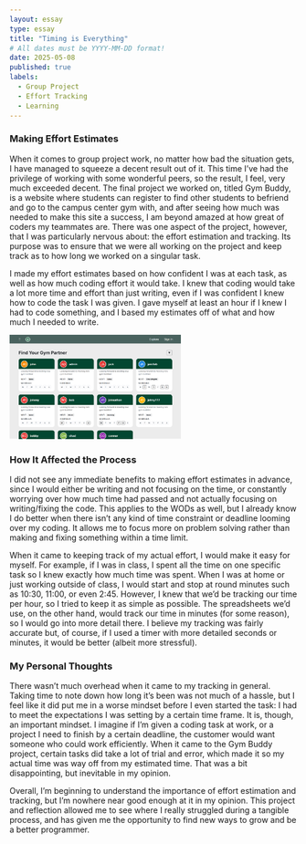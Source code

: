 ```yaml
---
layout: essay
type: essay
title: "Timing is Everything"
# All dates must be YYYY-MM-DD format!
date: 2025-05-08
published: true
labels:
  - Group Project
  - Effort Tracking
  - Learning
---
```


### Making Effort Estimates

When it comes to group project work, no matter how bad the situation gets, I have managed to squeeze a decent result out of it. This time I’ve had the privilege of working with some wonderful peers, so the result, I feel, very much exceeded decent. The final project we worked on, titled Gym Buddy, is a website where students can register to find other students to befriend and go to the campus center gym with, and after seeing how much was needed to make this site a success, I am beyond amazed at how great of coders my teammates are. There was one aspect of the project, however, that I was particularly nervous about: the effort estimation and tracking. Its purpose was to ensure that we were all working on the project and keep track as to how long we worked on a singular task.

I made my effort estimates based on how confident I was at each task, as well as how much coding effort it would take. I knew that coding would take a lot more time and effort than just writing, even if I was confident I knew how to code the task I was given. I gave myself at least an hour if I knew I had to code something, and I based my estimates off of what and how much I needed to write.

<img width="300px" class="rounded float-end pe-4" src="../img/cotton/gymbuddy-explore.png">

### How It Affected the Process

I did not see any immediate benefits to making effort estimates in advance, since I would either be writing and not focusing on the time, or constantly worrying over how much time had passed and not actually focusing on writing/fixing the code. This applies to the WODs as well, but I already know I do better when there isn’t any kind of time constraint or deadline looming over my coding. It allows me to focus more on problem solving rather than making and fixing something within a time limit.

When it came to keeping track of my actual effort, I would make it easy for myself. For example, if I was in class, I spent all the time on one specific task so I knew exactly how much time was spent. When I was at home or just working outside of class, I would start and stop at round minutes such as 10:30, 11:00, or even 2:45. However, I knew that we’d be tracking our time per hour, so I tried to keep it as simple as possible. The spreadsheets we’d use, on the other hand, would track our time in minutes (for some reason), so I would go into more detail there. I believe my tracking was fairly accurate but, of course, if I used a timer with more detailed seconds or minutes, it would be better (albeit more stressful).

### My Personal Thoughts

There wasn’t much overhead when it came to my tracking in general. Taking time to note down how long it’s been was not much of a hassle, but I feel like it did put me in a worse mindset before I even started the task: I had to meet the expectations I was setting by a certain time frame. It is, though, an important mindset. I imagine if I’m given a coding task at work, or a project I need to finish by a certain deadline, the customer would want someone who could work efficiently. When it came to the Gym Buddy project, certain tasks did take a lot of trial and error, which made it so my actual time was way off from my estimated time. That was a bit disappointing, but inevitable in my opinion.

Overall, I’m beginning to understand the importance of effort estimation and tracking, but I’m nowhere near good enough at it in my opinion. This project and reflection allowed me to see where I really struggled during a tangible process, and has given me the opportunity to find new ways to grow and be a better programmer.
